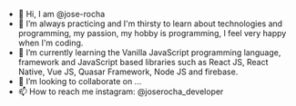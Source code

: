 - 👋 Hi, I am @jose-rocha
- 👀 I’m always practicing and I'm thirsty to learn about technologies and programming, my passion, my hobby is programming, I feel very happy when I'm coding.
- 🌱 I’m currently learning the Vanilla JavaScript programming language, framework and JavaScript based libraries such as React JS, React Native, Vue JS, Quasar Framework, Node JS and firebase.
- 💞️ I’m looking to collaborate on ...
- 📫 How to reach me instagram: @joserocha_developer

<!---
jose-rocha/jose-rocha is a ✨ special ✨ repository because its `README.md` (this file) appears on your GitHub profile.
You can click the Preview link to take a look at your changes.
--->
